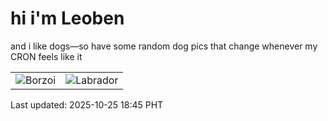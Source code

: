 # hi i'm Leoben

and i like dogs—so have some random dog pics that change whenever my CRON feels like it

|  |  |
|--------|----------|
| ![Borzoi](https://random-dog-vercel.vercel.app/api/random-borzoi?v=1761389152) | ![Labrador](https://random-dog-vercel.vercel.app/api/random-labrador?v=1761389152) |

Last updated: 2025-10-25 18:45 PHT
